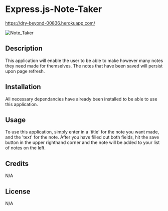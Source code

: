 # Express.js-Note-Taker

https://dry-beyond-00836.herokuapp.com/

![Note_Taker](https://user-images.githubusercontent.com/123442413/224857469-8f665d8c-e88c-4318-af6a-84d7770b3c32.PNG)


## Description

This application will enable the user to be able to make however many notes they need made for themselves. The notes that have been saved will persist upon page refresh.

## Installation

All necessary dependancies have already been installed to be able to use this application.

## Usage

To use this application, simply enter in a 'title' for the note you want made, and the 'text' for the note. After you have filled out both fields, hit the save button in the upper righthand corner and the note will be added to your list of notes on the left.

## Credits

N/A

## License

N/A
